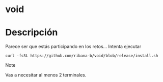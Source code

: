 # void

# Descripción

Parece ser que estás participando en los retos... Intenta ejecutar
```shell
curl -fsSL https://github.com/ribana-b/void/blob/release/install.sh
```

> [!NOTE]
>
> Vas a necesitar al menos 2 terminales.
